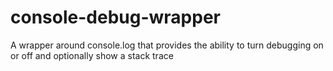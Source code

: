 # console-debug-wrapper
A wrapper around console.log that provides the ability to turn debugging on or off and optionally show a stack trace

